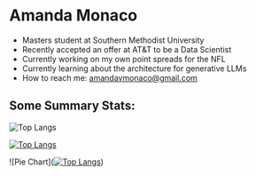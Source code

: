# Amanda Monaco

- Masters student at Southern Methodist University
- Recently accepted an offer at AT&T to be a Data Scientist
- Currently working on my own point spreads for the NFL
- Currently learning about the architecture for generative LLMs
- How to reach me: amandavmonaco@gmail.com

## Some Summary Stats:

![Top Langs](https://github-readme-stats.vercel.app/api/top-langs/?username=amandavmonaco&hide_progress=true)

[![Top Langs](https://github-readme-stats.vercel.app/api/top-langs/?username=amandavmonaco&layout=pie)](https://github.com/amandavmonaco/github-readme-stats-academic)

![Pie Chart]([![Top Langs](https://github-readme-stats.vercel.app/api/top-langs/?username=amandavmonaco&layout=pie)](https://github.com/EthanJamesLew/github-readme-stats-academic))

  

